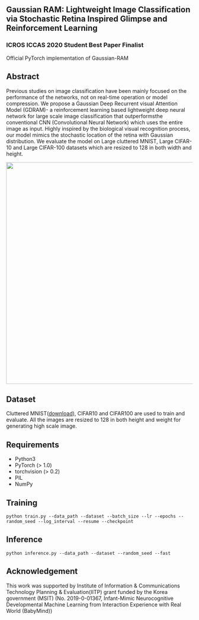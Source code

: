 ## Gaussian RAM: Lightweight Image Classification via Stochastic Retina Inspired Glimpse and Reinforcement Learning

### ICROS ICCAS 2020 Student Best Paper Finalist

Official PyTorch implementation of Gaussian-RAM


## Abstract
Previous studies on image classification have been mainly focused on the performance of the networks, not on real-time operation or model compression.  We propose a Gaussian Deep Recurrent visual Attention Model (GDRAM)- a reinforcement learning based lightweight deep neural network for large scale image classification that outperformsthe conventional CNN (Convolutional Neural Network) which uses the entire image as input.  Highly inspired by the biological visual recognition process, our model mimics the stochastic location of the retina with Gaussian distribution. We evaluate the model on Large cluttered MNIST, Large CIFAR-10 and Large CIFAR-100 datasets which are resized to 128 in both width and height.

<p align = "center">
<img src="https://github.com/dsshim0125/gaussian-ram/blob/master/fig.png" width="600"> 
</p>

## Dataset
Cluttered MNIST([download](https://drive.google.com/file/d/1nMO5XIFmjyPnJjfvBeFpujeuZ3Qk7vhd/view?usp=sharing)), CIFAR10 and CIFAR100 are used to train and evaluate. All the images are resized to 128 in both height and weight for generating high scale image.
## Requirements
- Python3
- PyTorch (> 1.0)
- torchvision (> 0.2)
- PIL
- NumPy

## Training
```angular2html
python train.py --data_path --dataset --batch_size --lr --epochs --random_seed --log_interval --resume --checkpoint
```

## Inference
```angular2html
python inference.py --data_path --dataset --random_seed --fast
```

## Acknowledgement
This work was supported by Institute of Information & Communications Technology Planning & Evaluation(IITP) grant funded by the Korea government (MSIT) (No. 2019-0-01367, Infant-Mimic Neurocognitive Developmental Machine Learning from Interaction Experience with Real World (BabyMind))
